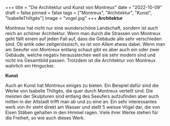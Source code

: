 +++
title = "Die Architektur und Kunst von Montreux"
date = "2022-10-09"
draft = false
pinned = false
tags = ["Montreux", "Architektur", "Kunst", "IsabelleThiltgès"]
image = "vogel.jpg"
+++
**A﻿rchitektur**

Montreux hat nicht nur eine wunderschöne Landschaft, sondern ist auch reich an schöner Architektur. Wenn man durch die Strassen von Montreux geht fällt einem auf jeden Fall auf, dass die Gebäude alle sehr verschieden sind. Ob antik oder zeitgenössisch, es ist von Allem etwas dabei.  Wenn man am Seeufer von Montreux entlang schaut gibt es aber auch ein oder zwei Gebäude, welche negativ herausstechen weil sie sehr modern sind und nicht ins Gesamtbild passen. Trotzdem ist die Architektur von Montreux wahrlich ein Hingucker. 

**K﻿unst**

Auch an Kunst hat Montreux einiges zu bieten. Ein Beispiel dafür sind die Werke von Isabelle Thiltgès, die quer durch Montreux verteilt sind. Die meisten der Skulpturen sind entlang des Seeufers aufzufinden aber auch mitten in der Altstadt trifft man ab und zu eine an. Ein sehr interessantes werk von ihr steht direkt am Wasser und stellt 5 weisse Vögel dar, die von Eisen Stäben gehalten in den Himmel ragen. Viele ihrer Werke stehen für die Freiheit, so wie auch dieses Werk.
